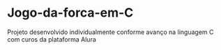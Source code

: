 # Jogo-da-forca-em-C

Projeto desenvolvido individualmente conforme avanço na linguagem C com curos da plataforma Alura
